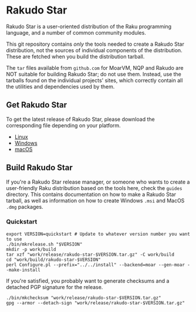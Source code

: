 # Rakudo Star

Rakudo Star is a user-oriented distribution of the Raku programming language,
and a number of common community modules.

This git repository contains _only_ the tools needed to create a Rakudo Star
distribution, not the sources of individual components of the distribution.
These are fetched when you build the distribution tarball.

The `tar` files available from `github.com` for MoarVM, NQP and Rakudo are NOT
suitable for building Rakudo Star; do not use them. Instead, use the tarballs
found on the individual projects' sites, which correctly contain all the
utilities and dependencies used by them.

## Get Rakudo Star

To get the latest release of Rakudo Star, please download the corresponding
file depending on your platform.

- [Linux](https://rakudo.org/latest/star/source)
- [Windows](https://rakudo.org/latest/star/win)
- [macOS](https://rakudo.org/latest/star/macos)

## Build Rakudo Star

If you're a Rakudo Star release manager, or someone who wants to create a
user-friendly Raku distribution based on the tools here, check the `guides`
directory. This contains documentation on how to make a Rakudo Star tarball, as
well as information on how to create Windows `.msi` and MacOS `.dmg` packages.

### Quickstart

    export VERSION=quickstart # Update to whatever version number you want to use
    ./bin/mkrelease.sh "$VERSION"
    mkdir -p work/build
    tar xzf "work/release/rakudo-star-$VERSION.tar.gz" -C work/build
    cd "work/build/rakudo-star-$VERSION"
    perl Configure.pl --prefix="../../install" --backend=moar --gen-moar --make-install

If you're satisfied, you probably want to generate checksums and a detached PGP
signature for the release.

    ./bin/mkchecksum "work/release/rakudo-star-$VERSION.tar.gz"
    gpg --armor --detach-sign "work/release/rakudo-star-$VERSION.tar.gz"
